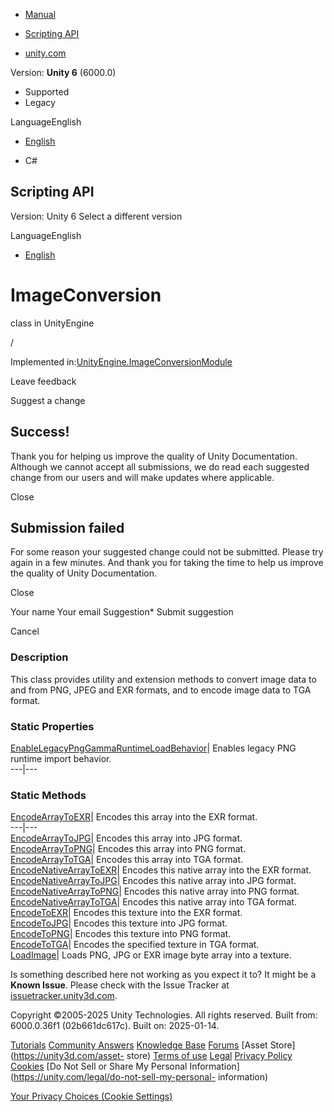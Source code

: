 [ ]()

  * [Manual](../Manual/index.html)
  * [Scripting API](../ScriptReference/index.html)

  * [unity.com](https://unity.com/)

Version: **Unity 6** (6000.0)

  * Supported
  * Legacy

LanguageEnglish

  * [English]()

  * C#

[ ](https://docs.unity3d.com)

## Scripting API

Version: Unity 6 Select a different version

LanguageEnglish

  * [English]()

# ImageConversion

class in UnityEngine

/

Implemented
in:[UnityEngine.ImageConversionModule](UnityEngine.ImageConversionModule.html)

Leave feedback

Suggest a change

## Success!

Thank you for helping us improve the quality of Unity Documentation. Although
we cannot accept all submissions, we do read each suggested change from our
users and will make updates where applicable.

Close

## Submission failed

For some reason your suggested change could not be submitted. Please <a>try
again</a> in a few minutes. And thank you for taking the time to help us
improve the quality of Unity Documentation.

Close

Your name Your email Suggestion* Submit suggestion

Cancel

[ ]()

### Description

This class provides utility and extension methods to convert image data to and
from PNG, JPEG and EXR formats, and to encode image data to TGA format.

### Static Properties

[EnableLegacyPngGammaRuntimeLoadBehavior](ImageConversion.EnableLegacyPngGammaRuntimeLoadBehavior.html)|
Enables legacy PNG runtime import behavior.  
---|---  
  
### Static Methods

[EncodeArrayToEXR](ImageConversion.EncodeArrayToEXR.html)| Encodes this array
into the EXR format.  
---|---  
[EncodeArrayToJPG](ImageConversion.EncodeArrayToJPG.html)| Encodes this array
into JPG format.  
[EncodeArrayToPNG](ImageConversion.EncodeArrayToPNG.html)| Encodes this array
into PNG format.  
[EncodeArrayToTGA](ImageConversion.EncodeArrayToTGA.html)| Encodes this array
into TGA format.  
[EncodeNativeArrayToEXR](ImageConversion.EncodeNativeArrayToEXR.html)| Encodes
this native array into the EXR format.  
[EncodeNativeArrayToJPG](ImageConversion.EncodeNativeArrayToJPG.html)| Encodes
this native array into JPG format.  
[EncodeNativeArrayToPNG](ImageConversion.EncodeNativeArrayToPNG.html)| Encodes
this native array into PNG format.  
[EncodeNativeArrayToTGA](ImageConversion.EncodeNativeArrayToTGA.html)| Encodes
this native array into TGA format.  
[EncodeToEXR](ImageConversion.EncodeToEXR.html)| Encodes this texture into the
EXR format.  
[EncodeToJPG](ImageConversion.EncodeToJPG.html)| Encodes this texture into JPG
format.  
[EncodeToPNG](ImageConversion.EncodeToPNG.html)| Encodes this texture into PNG
format.  
[EncodeToTGA](ImageConversion.EncodeToTGA.html)| Encodes the specified texture
in TGA format.  
[LoadImage](ImageConversion.LoadImage.html)| Loads PNG, JPG or EXR image byte
array into a texture.  
  
Is something described here not working as you expect it to? It might be a
**Known Issue**. Please check with the Issue Tracker at
[issuetracker.unity3d.com](https://issuetracker.unity3d.com).

Copyright ©2005-2025 Unity Technologies. All rights reserved. Built from:
6000.0.36f1 (02b661dc617c). Built on: 2025-01-14.

[Tutorials](https://unity3d.com/learn) [Community
Answers](https://answers.unity3d.com) [Knowledge
Base](https://support.unity3d.com/hc/en-us)
[Forums](https://forum.unity3d.com) [Asset Store](https://unity3d.com/asset-
store) [Terms of use](https://docs.unity3d.com/Manual/TermsOfUse.html)
[Legal](https://unity.com/legal) [Privacy
Policy](https://unity.com/legal/privacy-policy)
[Cookies](https://unity.com/legal/cookie-policy) [Do Not Sell or Share My
Personal Information](https://unity.com/legal/do-not-sell-my-personal-
information)

[Your Privacy Choices (Cookie Settings)](javascript:void\(0\);)

